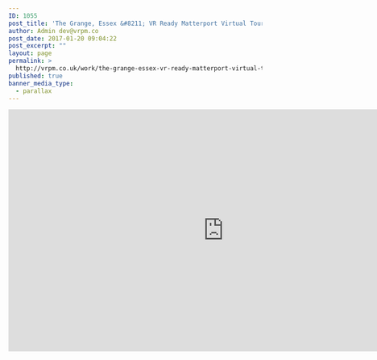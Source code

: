 ```yaml
---
ID: 1055
post_title: 'The Grange, Essex &#8211; VR Ready Matterport Virtual Tour'
author: Admin dev@vrpm.co
post_date: 2017-01-20 09:04:22
post_excerpt: ""
layout: page
permalink: >
  http://vrpm.co.uk/work/the-grange-essex-vr-ready-matterport-virtual-tour/
published: true
banner_media_type:
  - parallax
---
```

<iframe src="https://my.matterport.com/show/?m=abFbAsegQ36&amp;brand=0" width="853" height="480" frameborder="0" allowfullscreen="allowfullscreen"></iframe>